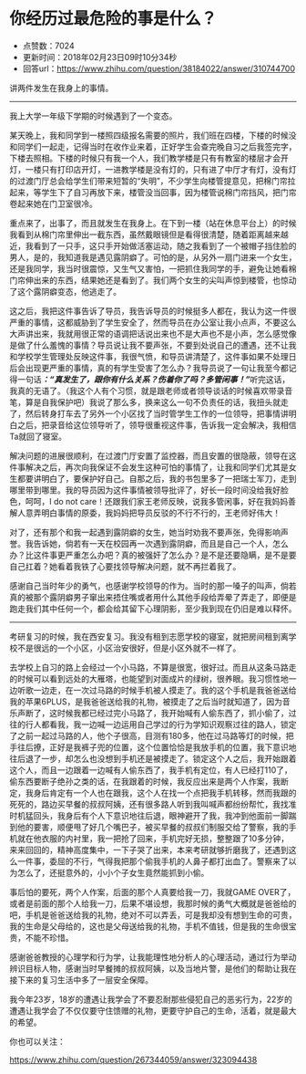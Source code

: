 # 你经历过最危险的事是什么？
- 点赞数：7024
- 更新时间：2018年02月23日09时10分34秒
- 回答url：https://www.zhihu.com/question/38184022/answer/310744700
<body>
 <p data-pid="vzKTa8MK">讲两件发生在我身上的事情。</p>
 <hr>
 <p data-pid="1YKUDstk">我上大学一年级下学期的时候遇到了一个变态。</p>
 <p data-pid="Ihp5JiAc">某天晚上，我和同学到一楼照四级报名需要的照片，我们班在四楼，下楼的时候没和同学们一起走，记得当时在收作业来着，正好学生会查完晚自习之后我签完字，下楼去照相。下楼的时候只有我一个人，我们教学楼是只有有教室的楼层才会开灯，一楼只有打印店开灯，一进教学楼是没有灯的，只有进了中厅才有灯，没有灯的过渡门厅总会给学生们带来短暂的“失明”，不少学生向楼管提意见，把棉门帘拉起来，等学生下了自习再放下来，楼管没当回事，因为楼管说棉门帘挡风，把门帘卷起来她在门卫室很冷。</p>
 <p data-pid="xKfFTDqq">重点来了，出事了，而且就发生在我身上。在下到一楼（站在休息平台上）的时候我看到从棉门帘里伸出一截东西，虽然戴眼镜但是看得很清楚，随着距离越来越近，我看到了一只手，这只手开始做活塞运动，随之我看到了一个被帽子挡住脸的男人，是的，我知道我是遇见露阴癖了。可怕的是，从另外一扇门进来一个女生，还是我同学，我当时很震惊，又生气又害怕，一把抓住我同学的手，避免让她看棉门帘伸出来的东西，结果她还是看到了。我们两个女生的尖叫声惊到楼管，也惊动了这个露阴癖变态，他逃走了。</p>
 <p data-pid="2gow8Ua1">这之后，我把这件事告诉了导员，我告诉导员的时候挺多人都在，我认为这一件很严重的事情，这都威胁到了学生安全了，然而导员在办公室让我小点声，不要这么大声讲出来，我就用很正常的语调把话说出来也不是大声也不是小声，怎么感觉像是做了什么羞愧的事情？导员说让我不要声张，不要到处说自己的遭遇，还不让我和学校学生管理处反映这件事，我很气愤，和导员讲清楚了，这件事如果不处理日后会出现更严重的事情，真的有学生受害了怎么办？我导员说了一句让我至今都记得一句话<b><i>：“真发生了，跟你有什么关系？伤着你了吗？多管闲事！”</i></b>听完这话，我真的无语了。（我这个人有个习惯，就是跟老师或者领导谈话的时候喜欢带录音笔，算是自我保护吧）我说了那么多，换来这么一句不负责任的话，我扭头就走了，然后转身打车去了另外一个小区找了当时管学生工作的一位领导，把事情讲明白之后，把录音给这位领导听了，领导很重视这件事，告诉我一定会解决，我相信Ta就回了寝室。</p>
 <p data-pid="ORhXFQz2">解决问题的进展很顺利，在过渡门厅安置了监控器，而且安置的很隐蔽，领导在这件事解决之后，再次向我保证不会发生这种可怕的事情了，让我和同学们尤其是女生都要讲明白了，要保护好自己。自那之后，我的书包里多了一把瑞士军刀，走到哪里带到哪里。我的导员因为这件事情被领导批评了，好长一段时间没给我好脸色，呵呵，I do not care！还跟我们家王老师反映，说我多管闲事，好在我妈妈善解人意弄明白事情的原委，我妈妈把导员反驳的不行不行的，王老师好伟大！</p>
 <p data-pid="dENyma8h">对了，还有那个和我一起遇到露阴癖的女生，她当时劝我不要声张，免得影响声誉。我告诉她，倘若有一天在校园再一次遇到露阴癖，而且是自己一个人，怎么办？比这件事更严重怎么办吧？真的被强奸了怎么办？是不是还要隐瞒，是不是要自己扛着？她看着我铁了心要找领导解决问题，就不再拦着我了。</p>
 <p data-pid="ZhCmqOK_">感谢自己当时年少的勇气，也感谢学校领导的作为。当时的那一嗓子的叫声，倘若真的被那个露阴癖男子窜出来捂住嘴或者用什么其他手段给弄晕了弄走了，即便是跑走我们其中任何一个，都会给其留下心理阴影，至少我到现在仍旧是难以释怀。</p>
 <hr>
 <p data-pid="PovpIiBq">考研复习的时候，我在西安复习。我没有租到志愿学校的寝室，就把房间租到离学校不是很远的一个小区，小区治安很好，但是小区外就不一样了。</p>
 <p data-pid="2PJC14fL">去学校上自习的路上会经过一个小马路，不算是很宽，很好过。而且从这条马路走的时候可以看到远处的大雁塔，也能望到对面成片的绿树，很养眼。我习惯性地一边听歌一边走，在一次过马路的时候手机被人摸走了。我的这个手机是我爸爸送给我的苹果6PLUS，是我爸爸送给我的礼物，被摸走了之后当时就知道了，因为音乐声断了，这时候我都已经过完小马路了，我开始喊有人偷东西了，抓小偷了，过往的行人都看我，我一边喊一边运用自己学过的行为学知识观察过往的路人，锁定了之前一起过马路的人，他个子很高，目测有180多，他在过马路等灯的时候，把手往后撩，正好是我裤子兜的位置，这个位置恰恰是我放手机的位置，我下意识地往后退了一步，却怎么也没想到手机还是被摸走了。锁定这个人之后，我开始跟着这个人，而且一边跟着一边喊有人偷东西了，我手机有定位，有人已经打110了，偷东西要断子绝孙之类的话，在我跟着的时候，我反应出来是两个人作案，我断定，我身后肯定有一个人也在跟我，这个人在找一个点把我手机转移，然而我跟的死死的，路边买早餐的叔叔阿姨，还有很多路人听到我叫喊声都纷纷帮忙，我找准时机猛回头，我身后有个人下意识地往后退，眼神避开了我，我冲到他面前一脚踹到他的要害，顺便甩了好几个嘴巴子，被买早餐的叔叔们制服交给了警察，我的手机就在他衣服的内衬里，我一把抢了回来，手机完好无损，整整跟了10多分钟，来来回回的，精神高度集中，一下子哭了出来，本来考研就够折磨我了，还遇到这么一件事，委屈的不行，气得我把那个偷我手机的人鼻子都打出血了。警察来了以为怎么了，还挺意外的，小小个子女生竟然能抓到小偷。</p>
 <p data-pid="TLkCvgQ2">事后怕的要死，两个人作案，后面的那个人真要给我一刀，我就GAME OVER了，或者是前面的那个人给我一刀，后果不堪设想，我那时候的勇气大概就是爸爸给的吧，手机是爸爸送给我的礼物，绝对不可以弄丢，可是我却没有想到生命的可贵，我的生命是父母给的，这也是父母送给我的礼物，手机不值钱，但是我的生命很宝贵，不能不珍惜。</p>
 <p data-pid="H-XezKaI">感谢爸爸教授的心理学和行为学，让我能理性地分析人的心理活动，通过行为举动辨识目标人物，感谢当时早餐摊的叔叔阿姨，以及当地片警，是他们的帮助让我在接下来的复习生活中多了一层安全保障。</p>
 <p data-pid="1QVekdXr">我今年23岁，18岁的遭遇让我学会了不要忍耐那些侵犯自己的恶劣行为，22岁的遭遇让我学会了不仅仅要守住馈赠的礼物，更要守护自己的生命，活着，就是最大的希望。</p>
 <p data-pid="bAPMesZ4">你也可以关注：</p>
 <p data-pid="0cTeyp8G"><a href="https://www.zhihu.com/question/267344059/answer/323094438" class="internal"><span class="invisible">https://www.</span><span class="visible">zhihu.com/question/2673</span><span class="invisible">44059/answer/323094438</span><span class="ellipsis"></span></a></p>
</body>